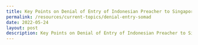 ```yaml
---
title: Key Points on Denial of Entry of Indonesian Preacher to Singapore
permalink: /resources/current-topics/denial-entry-somad
date: 2022-05-24
layout: post
description: Key Points on Denial of Entry of Indonesian Preacher to Singapore
---
```

